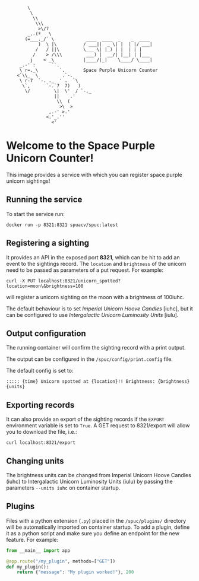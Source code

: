             \
             \
              \\
               \\\
                >\/7
            _.-(º   \
           (=___._/` \            ____  ____  _    _  ____
                )  \ |\          / ___||  _ \| |  | |/ ___|
               /   / ||\         \___ \| |_) | |  | | |
              /    > /\\\         ___) |  __/| |__| | |___
             j    < _\           |____/|_|    \____/ \____|
         _.-' :      ``.
         \ r=._\        `.       Space Purple Unicorn Counter
        <`\\_  \         .`-.
         \ r-7  `-. ._  ' .  `\
          \`,      `-.`7  7)   )
           \/         \|  \'  / `-._
                      ||    .'
                       \\  (
                        >\  >
                    ,.-' >.'
                   <.'_.''
                     <'

# Welcome to the Space Purple Unicorn Counter!

This image provides a service with which you can register space purple unicorn sightings!

## Running the service
To start the service run:
```
docker run -p 8321:8321 spuacv/spuc:latest
```

## Registering a sighting
It provides an API in the exposed port **8321**, which can be hit to add an event to the sightings record.
The `location` and `brightness` of the unicorn need to be passed as parameters of a put request.
For example:
```
curl -X PUT localhost:8321/unicorn_spotted?location=moon\&brightness=100
```
will register a unicorn sighting on the moon with a brightness of 100iuhc.

The default behaviour is to set *Imperial Unicorn Hoove Candles* [iuhc],
but it can be configured to use *Intergalactic Unicorn Luminosity Units* [iulu].

## Output configuration
The running container will confirm the sighting record with a print output.

The output can be configured in the `/spuc/config/print.config` file.

The default config is set to:
```
::::: {time} Unicorn spotted at {location}!! Brightness: {brightness} {units}
```

## Exporting records

It can also provide an export of the sighting records if the `EXPORT` environment variable is set to `True`.
A GET request to 8321/export will allow you to download the file, i.e.:
```
curl localhost:8321/export
```

## Changing units

The brightness units can be changed from Imperial Unicorn Hoove Candles (iuhc) to Intergalactic Unicorn Luminosity Units (iulu)
by passing the parameters `--units iuhc` on container startup.

## Plugins

Files with a python extension (`.py`) placed in the `/spuc/plugins/` directory will be automatically imported on container startup.
To add a plugin, define it as a python script and make sure you define an endpoint for the new feature.
For example:
```python
from __main__ import app

@app.route("/my_plugin", methods=["GET"])
def my_plugin():
    return {"message": "My plugin worked!"}, 200
```
